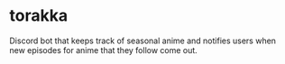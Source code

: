 # torakka
Discord bot that keeps track of seasonal anime and notifies users when new episodes for anime that they follow come out.
